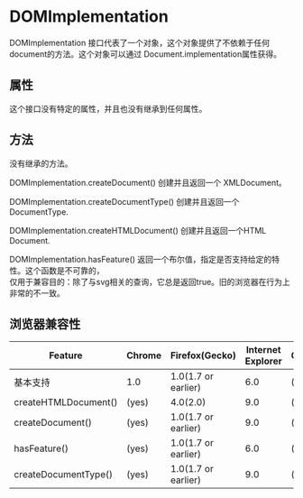 # DOMImplementation

DOMImplementation 接口代表了一个对象，这个对象提供了不依赖于任何document的方法。这个对象可以通过 Document.implementation属性获得。  

## 属性 

这个接口没有特定的属性，并且也没有继承到任何属性。  

## 方法

没有继承的方法。  

DOMImplementation.createDocument()  创建并且返回一个 XMLDocument。  

DOMImplementation.createDocumentType()  创建并且返回一个 DocumentType.   

DOMImplementation.createHTMLDocument()  创建并且返回一个HTML Document. 

DOMImplementation.hasFeature()  返回一个布尔值，指定是否支持给定的特性。这个函数是不可靠的，  
仅用于兼容目的：除了与svg相关的查询，它总是返回true。旧的浏览器在行为上非常的不一致。  

## 浏览器兼容性  

|  Feature            | Chrome |  Firefox(Gecko) | Internet Explorer | Opera | Safari |
|---------------------|-------- |---------------- |----------------|---------|----------|
|基本支持               |   1.0   | 1.0(1.7 or earlier)|   6.0    |   (yes) |   (yes)  |
| createHTMLDocument()|   (yes) | 4.0(2.0)        |   9.0       |   (yes)    |  (yes)   |
| createDocument()    |   (yes)  | 1.0(1.7 or earlier) |   9.0  |   (yes)    |   (yes)  | 
| hasFeature()       |   (yes)  | 1.0(1.7 or earlier) |   6.0  |   (yes)    |   (yes)  | 
| createDocumentType()  |   (yes)  | 1.0(1.7 or earlier) |   9.0  |   (yes)    |   (yes)  | 
